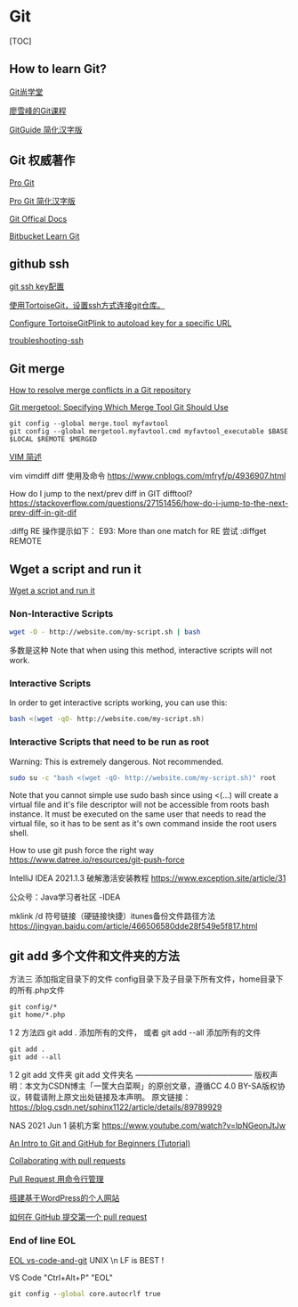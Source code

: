 # Git

[TOC]

## How to learn Git?

[Git尚学堂](https://www.bilibili.com/video/BV1pW411A7a5?p=26)

[廖雪峰的Git课程](https://www.liaoxuefeng.com/wiki/896043488029600/897013573512192)

[GitGuide 简化汉字版](https://github.com/ZJDoc/GitGuide "«GitGuide»记录了版本管理操作规范、工具以及托管平台使用")

## Git 权威著作

[Pro Git](https://git-scm.com/book/en/v2)

[Pro Git 简化汉字版](https://git-scm.com/book/zh/v2)

[Git Offical Docs](https://git-scm.com/docs/)

[Bitbucket Learn Git](https://www.atlassian.com/git/tutorials/syncing/git-pull)

## github ssh

[git ssh key配置](https://blog.csdn.net/lqlqlq007/article/details/78983879)

[使用TortoiseGit，设置ssh方式连接git仓库。](https://blog.csdn.net/dengdi8489/article/details/102010452)

[Configure TortoiseGitPlink to autoload key for a specific URL](https://stackoverflow.com/questions/36163639/configure-tortoisegitplink-to-autoload-key-for-a-specific-url)

[troubleshooting-ssh](https://docs.github.com/en/github/authenticating-to-github/troubleshooting-ssh/error-permission-denied-publickey)

## Git merge

[How to resolve merge conflicts in a Git repository](https://stackoverflow.com/questions/161813/how-to-resolve-merge-conflicts-in-a-git-repository
)

[Git mergetool: Specifying Which Merge Tool Git Should Use](https://www.intertech.com/git-mergetool-specifying-which-merge-tool-git-should-use/
)

```git
git config --global merge.tool myfavtool
git config --global mergetool.myfavtool.cmd myfavtool_executable $BASE $LOCAL $REMOTE $MERGED
```


[VIM 简述](https://fx.tmioe.com/800.html)

vim vimdiff diff 使用及命令
https://www.cnblogs.com/mfryf/p/4936907.html

How do I jump to the next/prev diff in GIT difftool?
https://stackoverflow.com/questions/27151456/how-do-i-jump-to-the-next-prev-diff-in-git-dif

:diffg RE 操作提示如下：
E93: More than one match for RE
尝试
:diffget REMOTE

## Wget a script and run it
[Wget a script and run it](https://serverfault.com/questions/226386/wget-a-script-and-run-it)

### Non-Interactive Scripts

```bash
wget -O - http://website.com/my-script.sh | bash  
```

多数是这种
Note that when using this method, interactive scripts will not work.


### Interactive Scripts

In order to get interactive scripts working, you can use this:

```bash
bash <(wget -qO- http://website.com/my-script.sh)
```


### Interactive Scripts that need to be run as root

Warning: This is extremely dangerous. Not recommended.

```bash
sudo su -c "bash <(wget -qO- http://website.com/my-script.sh)" root
```

Note that you cannot simple use sudo bash since using <(...) will create a virtual file and it's file descriptor will not be accessible from roots bash instance. It must be executed on the same user that needs to read the virtual file, so it has to be sent as it's own command inside the root users shell.

How to use git push force the right way
https://www.datree.io/resources/git-push-force

IntelliJ IDEA 2021.1.3 破解激活安装教程
https://www.exception.site/article/31

公众号：Java学习者社区 -IDEA

mklink /d 符号链接（硬链接快捷）itunes备份文件路径方法
https://jingyan.baidu.com/article/466506580dde28f549e5f817.html


## git add 多个文件和文件夹的方法

方法三 添加指定目录下的文件
config目录下及子目录下所有文件，home目录下的所有.php文件

```
git config/*
git home/*.php
```

1
2
方法四 git add . 添加所有的文件， 或者 git add --all 添加所有的文件

```
git add .
git add --all
```
1
2
git add 文件夹
git add 文件夹名
———————————————
版权声明：本文为CSDN博主「一筐大白菜啊」的原创文章，遵循CC 4.0 BY-SA版权协议，转载请附上原文出处链接及本声明。
原文链接：https://blog.csdn.net/sphinx1122/article/details/89789929

NAS 2021 Jun 1 装机方案
https://www.youtube.com/watch?v=lpNGeonJtJw

[An Intro to Git and GitHub for Beginners (Tutorial)](https://product.hubspot.com/blog/git-and-github-tutorial-for-beginners)

[Collaborating with pull requests](https://docs.github.com/en/github/collaborating-with-pull-requests)

[Pull Request 用命令行管理](http://www.ruanyifeng.com/blog/2017/07/pull_request.html)

[搭建基于WordPress的个人网站](https://flyzy2005.github.io/2018/01/25/build-home-page-with-wordpress/)

[如何在 GitHub 提交第一个 pull request](https://chinese.freecodecamp.org/news/how-to-make-your-first-pull-request-on-github/)

### End of line EOL
[EOL vs-code-and-git](https://medium.com/@csmunuku/windows-and-linux-eol-sequence-configure-vs-code-and-git-37be98ef71df)
UNIX \n LF is BEST !

VS Code "Ctrl+Alt+P" "EOL"

```cmd
git config --global core.autocrlf true
```

